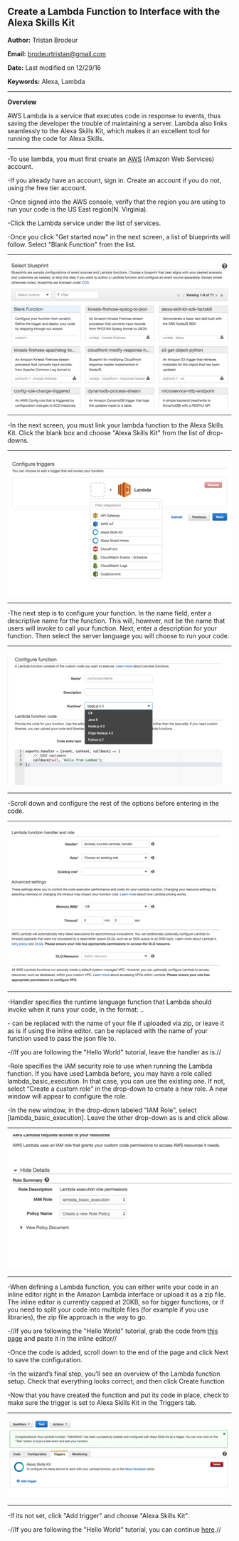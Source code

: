 <fs x-large>Create a Lambda Function to Interface with the Alexa Skills Kit</fs>
-----------------------------------------------------------------------------------------------------------------------------

**Author:** Tristan Brodeur 

**Email:** brodeurtristan@gmail.com

**Date:** Last modified on 12/29/16 

**Keywords:** Alexa, Lambda</fs>

-----------------------------------------------------------------------------------------------------------------------------

<fs medium>**Overview**</fs>

AWS Lambda is a service that executes code in response to events, thus saving the developer the trouble of maintaining a server. Lambda also links seamlessly to the Alexa Skills Kit, which makes it an excellent tool for running the code for Alexa Skills.

-----------------------------------------------------------------------------------------------------------------------------

-To use lambda, you must first create an [AWS](https://aws.amazon.com/) (Amazon Web Services) account.

-If you already have an account, sign in. Create an account if you do not, using the free tier account.

-Once signed into the AWS console, verify that the region you are using to run your code is the US East region(N. Virginia).

-Click the Lambda service under the list of services.

-Once you click "Get started now" in the next screen, a list of blueprints will follow. Select "Blank Function" from the list.

-----------------------------------------------------------------------------------------------------------------------------
![screenshot](./screen1.png)

-----------------------------------------------------------------------------------------------------------------------------

-In the next screen, you must link your lambda function to the Alexa Skills Kit. Click the blank box and choose "Alexa Skills Kit" from the list of drop-downs.

-----------------------------------------------------------------------------------------------------------------------------

![screenshot](./screen2.png)

-----------------------------------------------------------------------------------------------------------------------------

-The next step is to configure your function. In the name field, enter a descriptive name for the function. This will, however, not be the name that users will invoke to call your function. Next, enter a description for your function. Then select the server language you will choose to run your code.

-----------------------------------------------------------------------------------------------------------------------------
![screenshot](./screen3.png)

-----------------------------------------------------------------------------------------------------------------------------

-Scroll down and configure the rest of the options before entering in the code.

-----------------------------------------------------------------------------------------------------------------------------

![screenshot](./screen4.png)

-----------------------------------------------------------------------------------------------------------------------------

-Handler specifies the runtime language function that Lambda should
invoke when it runs your code, in the format: <file
name>.<function name>. 

-<file name> can be replaced with the name of your file if uploaded via zip, or leave it as is if using the inline editor.<function name> can be replaced with the name of your function used to pass the json file to. 

-//If you are following the "Hello World" tutorial, leave the handler as is.//

-Role specifies the IAM security role to use when running the Lambda
function. If you have used Lambda before, you may have a role
called lambda_basic_execution. In that case, you can use the
existing one. If not, select “Create a custom role” in the drop-down to create
a new role. A new window will appear to configure the role. 

-In the new window, in the drop-down labeled "IAM Role", select [lambda_basic_execution].
Leave the other drop-down as is and click allow.

-----------------------------------------------------------------------------------------------------------------------------
![screenshot](./screen5.png)

-----------------------------------------------------------------------------------------------------------------------------

-When defining a Lambda function, you can either write your code in
an inline editor right in the Amazon Lambda interface or upload it as
a zip file. The inline editor is currently capped at 20KB, so for bigger
functions, or if you need to split your code into multiple files (for
example if you use libraries), the zip file approach is the way to go.

-//If you are following the "Hello World" tutorial, grab the code from [this page](https://github.com/twbot/HelloWorldAlexaSkill) and paste it in the inline editor//

-Once the code is added, scroll down to the end of the page and click Next to save the
configuration.

-In the wizard’s final step, you’ll see an overview of the Lambda
function setup. Check that everything looks correct, and then click
Create function

-Now that you have created the function and put its code in place, 
check to make sure the trigger is set to Alexa Skills Kit in the Triggers tab.

-----------------------------------------------------------------------------------------------------------------------------
![screenshot](./screen6.png)

-----------------------------------------------------------------------------------------------------------------------------

-If its not set, click "Add trigger" and choose "Alexa Skills Kit".

-//If you are following the "Hello World" tutorial, you can continue [here](https://github.com/twbot/HelloWorldAlexaSkill).//